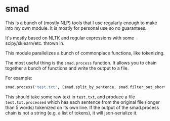 # smad

This is a bunch of (mostly NLP) tools that I use regularly enough to make into my own module.  It is mostly for personal use so no guarantees.

It's mostly based on NLTK and regular expressions with some scipy/sklearn/etc. thrown in.

This module parallelizes a bunch of commonplace functions, like tokenizing.

The most useful thing is the `smad.process` function.  It allows you to chain together a bunch of functions and write the output to a file.

For example:

```python
smad.process('test.txt', [smad.split_by_sentence, smad.filter_out_short, smad.tokenize, smad.join_lines])
```

This should take some raw text in `test.txt`, and produce a file `test.txt.processed` which has each sentence from the
original file (longer than 5 words) tokenized on its own line.  If the output of the smad.process chain is not a string (e.g. a list of tokens),
it will json-serialize it.